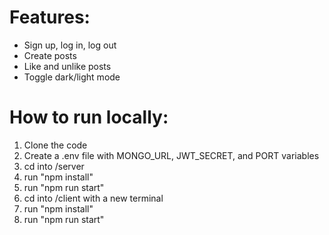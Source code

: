 


# Features:
- Sign up, log in, log out
- Create posts
- Like and unlike posts
- Toggle dark/light mode

# How to run locally:
1. Clone the code
3. Create a .env file with MONGO_URL, JWT_SECRET, and PORT variables
4. cd into /server
5. run "npm install"
6. run "npm run start"
7. cd into /client with a new terminal
8. run "npm install"
9. run "npm run start"
